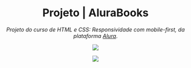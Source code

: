 <h1 align="center">
 Projeto | AluraBooks
</h1>

<p align="center">
<i>Projeto do curso de HTML e CSS: Responsividade com mobile-first, da plataforma <a href="https://cursos.alura.com.br/course/html-css-responsividade-mobile-first">Alura</a></i>.
</p>

<p align="center">
  <a href="https://skillicons.dev">
    <img src="https://skillicons.dev/icons?i=css,html,figma,vscode,git,github" />
  </a>
</p>

<p align="center">
<img src="https://img.shields.io/badge/STATUS-EM_DESENVOLVIMENTO-cyan?style=for-the-badge
">
</p>
